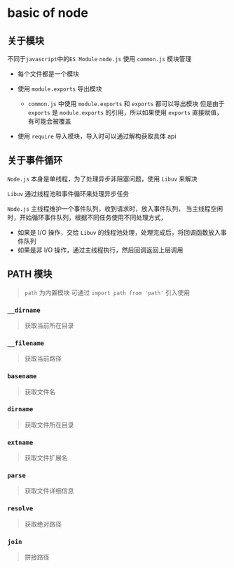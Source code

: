 # basic of node

## 关于模块

不同于`javascript`中的`ES Module`
`node.js` 使用 `common.js` 模块管理

- 每个文件都是一个模块
- 使用 `module.exports` 导出模块

  - `common.js` 中使用 `module.exports` 和 `exports` 都可以导出模块
    但是由于 `exports` 是 `module.exports` 的引用，所以如果使用 `exports` 直接赋值，有可能会被覆盖

- 使用 `require` 导入模块，导入时可以通过解构获取具体 api

## 关于事件循环

`Node.js` 本身是单线程，为了处理异步非阻塞问题，使用 `Libuv` 来解决

`Libuv` 通过线程池和事件循环来处理异步任务

`Node.js` 主线程维护一个事件队列，收到请求时，放入事件队列，
当主线程空闲时，开始循环事件队列，根据不同任务使用不同处理方式，

- 如果是 I/O 操作，交给 `Libuv` 的线程池处理，处理完成后，将回调函数放入事件队列
- 如果是非 I/O 操作，通过主线程执行，然后回调返回上层调用

## PATH 模块

> `path` 为内置模块 可通过 `import path from 'path'` 引入使用

### `__dirname`

> 获取当前所在目录

### `__filename`

> 获取当前路径

### `basename`

> 获取文件名

### `dirname`

> 获取文件所在目录

### `extname`

> 获取文件扩展名

### `parse`

> 获取文件详细信息

### `resolve`

> 获取绝对路径

### `join`

> 拼接路径

